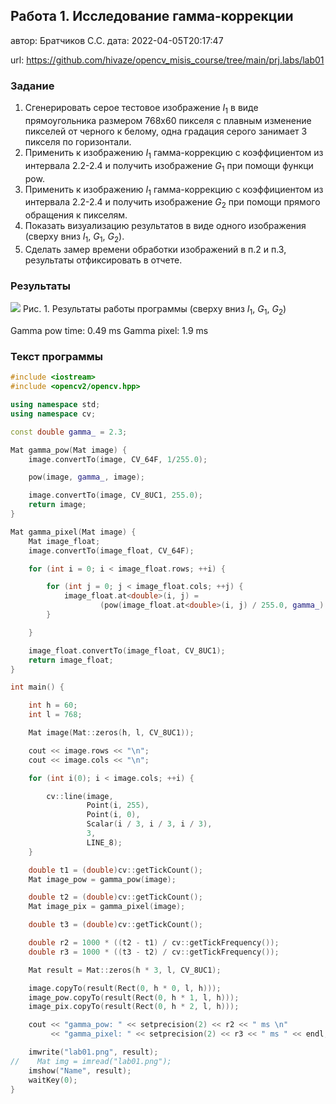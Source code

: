 ## Работа 1. Исследование гамма-коррекции
автор: Братчиков С.С.
дата: 2022-04-05T20:17:47

url: https://github.com/hivaze/opencv_misis_course/tree/main/prj.labs/lab01

### Задание
1. Сгенерировать серое тестовое изображение $I_1$ в виде прямоугольника размером 768х60 пикселя с плавным изменение пикселей от черного к белому, одна градация серого занимает 3 пикселя по горизонтали.
2. Применить  к изображению $I_1$ гамма-коррекцию с коэффициентом из интервала 2.2-2.4 и получить изображение $G_1$ при помощи функци pow.
3. Применить  к изображению $I_1$ гамма-коррекцию с коэффициентом из интервала 2.2-2.4 и получить изображение $G_2$ при помощи прямого обращения к пикселям.
4. Показать визуализацию результатов в виде одного изображения (сверху вниз $I_1$, $G_1$, $G_2$).
5. Сделать замер времени обработки изображений в п.2 и п.3, результаты отфиксировать в отчете.

### Результаты

![](../../lab01.png)
Рис. 1. Результаты работы программы (сверху вниз $I_1$, $G_1$, $G_2$)

Gamma pow time: 0.49 ms
Gamma pixel: 1.9 ms

### Текст программы

```cpp
#include <iostream>
#include <opencv2/opencv.hpp>

using namespace std;
using namespace cv;

const double gamma_ = 2.3;

Mat gamma_pow(Mat image) {
    image.convertTo(image, CV_64F, 1/255.0);

    pow(image, gamma_, image);

    image.convertTo(image, CV_8UC1, 255.0);
    return image;
}

Mat gamma_pixel(Mat image) {
    Mat image_float;
    image.convertTo(image_float, CV_64F);

    for (int i = 0; i < image_float.rows; ++i) {

        for (int j = 0; j < image_float.cols; ++j) {
            image_float.at<double>(i, j) =
                    (pow(image_float.at<double>(i, j) / 255.0, gamma_) * 255.0);
        }

    }

    image_float.convertTo(image_float, CV_8UC1);
    return image_float;
}

int main() {

    int h = 60;
    int l = 768;

    Mat image(Mat::zeros(h, l, CV_8UC1));

    cout << image.rows << "\n";
    cout << image.cols << "\n";

    for (int i(0); i < image.cols; ++i) {

        cv::line(image,
                 Point(i, 255),
                 Point(i, 0),
                 Scalar(i / 3, i / 3, i / 3),
                 3,
                 LINE_8);
    }

    double t1 = (double)cv::getTickCount();
    Mat image_pow = gamma_pow(image);

    double t2 = (double)cv::getTickCount();
    Mat image_pix = gamma_pixel(image);

    double t3 = (double)cv::getTickCount();

    double r2 = 1000 * ((t2 - t1) / cv::getTickFrequency());
    double r3 = 1000 * ((t3 - t2) / cv::getTickFrequency());

    Mat result = Mat::zeros(h * 3, l, CV_8UC1);

    image.copyTo(result(Rect(0, h * 0, l, h)));
    image_pow.copyTo(result(Rect(0, h * 1, l, h)));
    image_pix.copyTo(result(Rect(0, h * 2, l, h)));

    cout << "gamma_pow: " << setprecision(2) << r2 << " ms \n"
         << "gamma_pixel: " << setprecision(2) << r3 << " ms " << endl;

    imwrite("lab01.png", result);
//    Mat img = imread("lab01.png");
    imshow("Name", result);
    waitKey(0);
}

